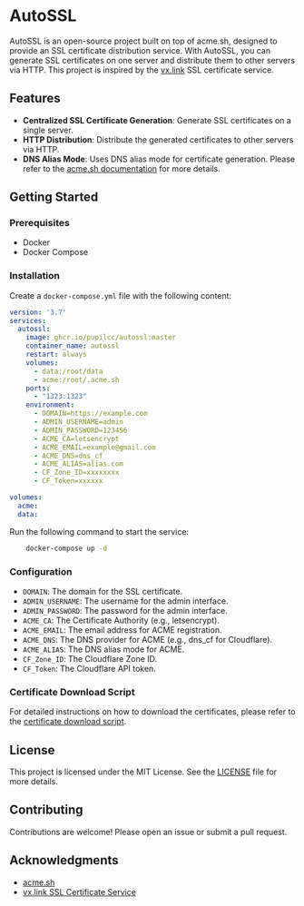 # AutoSSL

AutoSSL is an open-source project built on top of acme.sh, designed to provide an SSL certificate distribution service. With AutoSSL, you can generate SSL certificates on one server and distribute them to other servers via HTTP. This project is inspired by the [vx.link](https://vx.link) SSL certificate service.

## Features

- **Centralized SSL Certificate Generation**: Generate SSL certificates on a single server.
- **HTTP Distribution**: Distribute the generated certificates to other servers via HTTP.
- **DNS Alias Mode**: Uses DNS alias mode for certificate generation. Please refer to the [acme.sh documentation](https://github.com/acmesh-official/acme.sh/wiki/DNS-alias-mode) for more details.

## Getting Started

### Prerequisites

- Docker
- Docker Compose

### Installation

Create a `docker-compose.yml` file with the following content:

```yaml
version: '3.7'
services:
  autossl:
    image: ghcr.io/pupilcc/autossl:master
    container_name: autossl
    restart: always
    volumes:
      - data:/root/data
      - acme:/root/.acme.sh
    ports:
      - "1323:1323"
    environment:
      - DOMAIN=https://example.com
      - ADMIN_USERNAME=admin
      - ADMIN_PASSWORD=123456
      - ACME_CA=letsencrypt
      - ACME_EMAIL=example@gmail.com
      - ACME_DNS=dns_cf
      - ACME_ALIAS=alias.com
      - CF_Zone_ID=xxxxxxxx
      - CF_Token=xxxxxx

volumes:
  acme:
  data:
```

Run the following command to start the service:
```sh
    docker-compose up -d
```

### Configuration

- `DOMAIN`: The domain for the SSL certificate.
- `ADMIN_USERNAME`: The username for the admin interface.
- `ADMIN_PASSWORD`: The password for the admin interface.
- `ACME_CA`: The Certificate Authority (e.g., letsencrypt).
- `ACME_EMAIL`: The email address for ACME registration.
- `ACME_DNS`: The DNS provider for ACME (e.g., dns_cf for Cloudflare).
- `ACME_ALIAS`: The DNS alias mode for ACME.
- `CF_Zone_ID`: The Cloudflare Zone ID.
- `CF_Token`: The Cloudflare API token.

### Certificate Download Script

For detailed instructions on how to download the certificates, please refer to the [certificate download script](https://github.com/tmplink/KnowledgeBase/blob/main/vxlink/vxssl.md).

## License

This project is licensed under the MIT License. See the [LICENSE](https://github.com/pupilcc/autossl/blob/master/LICENSE) file for more details.

## Contributing

Contributions are welcome! Please open an issue or submit a pull request.

## Acknowledgments

- [acme.sh](https://github.com/acmesh-official/acme.sh)
- [vx.link SSL Certificate Service](https://vx.link)
